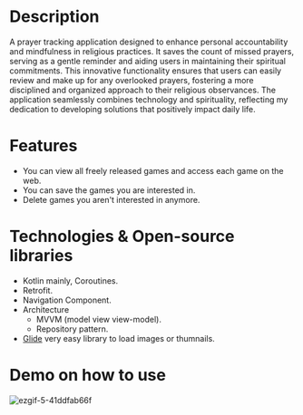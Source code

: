 # Description 
A prayer tracking application designed to enhance personal accountability and mindfulness in religious practices. It saves the count of missed prayers, serving as a gentle reminder and aiding users in maintaining their spiritual commitments. This innovative functionality ensures that users can easily review and make up for any overlooked prayers, fostering a more disciplined and organized approach to their religious observances. The application
seamlessly combines technology and spirituality, reflecting my dedication to developing solutions that positively impact daily life.

# Features
* You can view all freely released games and access each game on the web.
* You can save the games you are interested in.
* Delete games you aren't interested in anymore.

# Technologies & Open-source libraries
* Kotlin mainly, Coroutines.
* Retrofit.
* Navigation Component.
* Architecture
  - MVVM (model view view-model).
  - Repository pattern.
* [Glide](https://github.com/bumptech/glide) very easy library to load images or thumnails.

# Demo on how to use
![ezgif-5-41ddfab66f](https://github.com/AbdallahHassanN/My-Free-Games/assets/81488210/3f31e2ec-e478-464e-b4e8-9c4cc3db878f)

